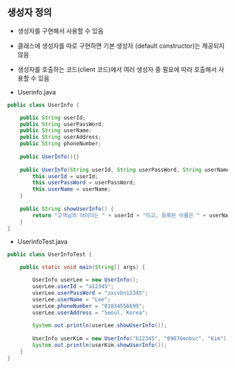 ## 생성자 정의
- 생성자를 구현해서 사용할 수 있음
- 클래스에 생성자를 따로 구현하면 기본 생성자 (default constructor)는 제공되지 않음
- 생성자를 호출하는 코드(client 코드)에서 여러 생성자 중 필요에 따라 호출해서 사용할 수 있음

- Userinfo.java
```Java
public class UserInfo {

	public String userId;
	public String userPassWord;
	public String userName;
	public String userAddress;
	public String phoneNumber;
	
	public UserInfo(){}
	
	public UserInfo(String userId, String userPassWord, String userName) {
		this.userId = userId;
		this.userPassWord = userPassWord;
		this.userName = userName;
	}
	
	public String showUserInfo() {
		return "고객님의 아이디는 " + userId + "이고, 등록된 이름은 " + userName + "입니다."; 
	}
}
```

- UserinfoTest.java
```Java
public class UserInfoTest {

	public static void main(String[] args) {

		UserInfo userLee = new UserInfo();
		userLee.userId = "a12345";
		userLee.userPassWord = "zxcvbn12345";
		userLee.userName = "Lee";
		userLee.phoneNumber = "01034556699";
		userLee.userAddress = "Seoul, Korea";
		
		System.out.println(userLee.showUserInfo());
		
		UserInfo userKim = new UserInfo("b12345", "09876mnbvc", "Kim");
		System.out.println(userKim.showUserInfo());
	}
}
```
